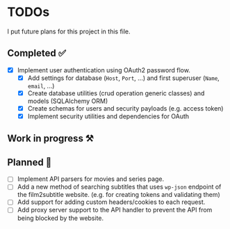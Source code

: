 # TODOs

I put future plans for this project in this file.

## Completed ✅

- [x] Implement user authentication using OAuth2 password flow.
  - [x] Add settings for database (`Host`, `Port`, ...) and first superuser (`Name`, `email`, ...)
  - [x] Create database utilities (crud operation generic classes) and models (SQLAlchemy ORM)
  - [x] Create schemas for users and security payloads (e.g. access token)
  - [x] Implement security utilities and dependencies for OAuth

## Work in progress ⚒️

## Planned 📝

- [ ] Implement API parsers for movies and series page.
- [ ] Add a new method of searching subtitles that uses `wp-json` endpoint of the film2subtitle website.
  (e.g. for creating tokens and validating them)
- [ ] Add support for adding custom headers/cookies to each request.
- [ ] Add proxy server support to the API handler to prevent the API from being blocked by the website.
